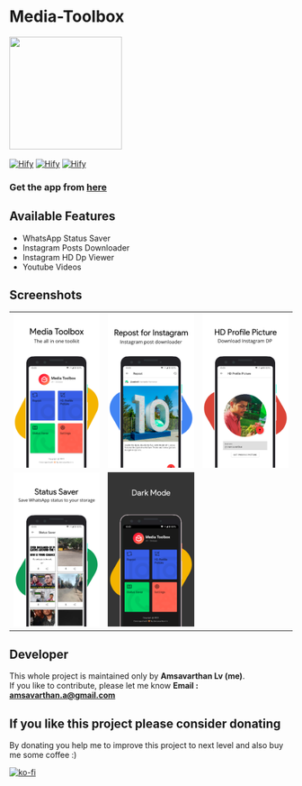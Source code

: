 # Media-Toolbox

<img src="https://github.com/amsavarthan/media-toolbox/blob/master/app/src/main/ic_launcher-web.png" height="200" width="200">

[![Hify](https://forthebadge.com/images/badges/built-by-developers.svg)](https://amsavarthan.github.io)
[![Hify](https://forthebadge.com/images/badges/built-with-love.svg)](https://amsavarthan.github.io)
[![Hify](https://forthebadge.com/images/badges/built-for-android.svg)](https://amsavarthan.github.io)
<br>

### Get the app from <a href="https://github.com/amsavarthan/media-toolbox/releases/tag/v2.0">here</a>

## Available Features

* WhatsApp Status Saver
* Instagram Posts Downloader
* Instagram HD Dp Viewer
* Youtube Videos

## Screenshots

<table>
  <tbody>
    <tr>
      <td>
        <img
          src="https://github.com/amsavarthan/media-toolbox/blob/master/screenshots/s1.png"
        />
      </td>
      <td>
        <img
          src="https://github.com/amsavarthan/media-toolbox/blob/master/screenshots/s2.png"
        />
      </td>
       <td>
        <img
          src="https://github.com/amsavarthan/media-toolbox/blob/master/screenshots/s3.png"
        />
      </td>
    </tr>
    <tr>
      <td>
        <img
          src="https://github.com/amsavarthan/media-toolbox/blob/master/screenshots/s4.png"
        />
      </td>
      <td>
        <img
          src="https://github.com/amsavarthan/media-toolbox/blob/master/screenshots/s5.png"
        />
      </td>
    </tr>
  </tbody>
</table>


## Developer

This whole project is maintained only by **Amsavarthan Lv (me)**.<br>
If you like to contribute, please let me know
<B>Email : amsavarthan.a@gmail.com</B>

## If you like this project please consider donating
By donating you help me to improve this project to next level and also buy me some coffee :)

[![ko-fi](https://www.ko-fi.com/img/githubbutton_sm.svg)](https://ko-fi.com/O4O3UL82)
